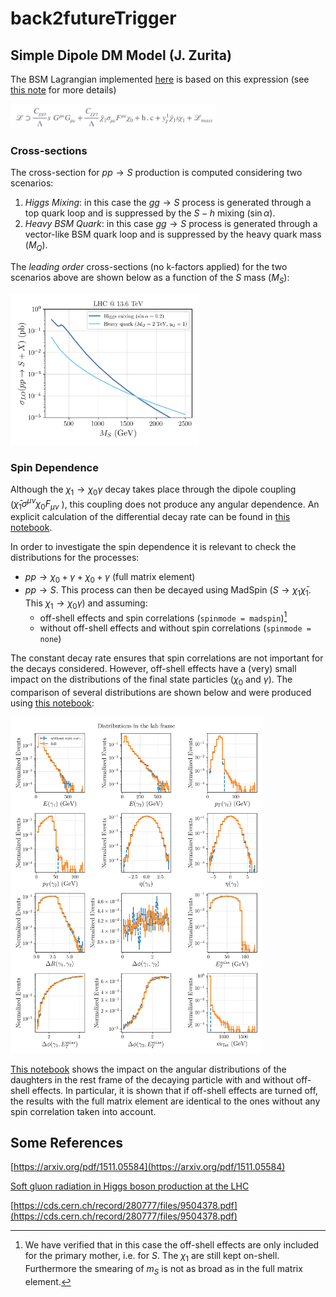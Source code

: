 # back2futureTrigger


## Simple Dipole DM Model (J. Zurita)

The BSM Lagrangian implemented [here](./models/DipoleDM/DipoleDM.fr) is based on this expression (see [this note](./model_building_BTTF.pdf) for more details)


<p float="left">
    <img src="dipoleDM_lag.png" alt="Dipole DM lagrangian" width=65% height=45% />
</p>


### Cross-sections

The cross-section for $p p \to S$ production is computed considering two scenarios:

 1. *Higgs Mixing*: in this case the $g g \to S$ process is generated through a top quark loop and is suppressed by the $S-h$ mixing ($\sin \alpha$).
 2. *Heavy BSM Quark*: in this case $g g \to S$ process is generated through a vector-like BSM quark loop and is suppressed by the heavy quark mass ($M_Q$).

 The *leading order* cross-sections (no k-factors applied) for the two scenarios above are shown below as a function of the $S$ mass ($M_S$):

 <p float="left">
    <img src="xsecs_mS.png" alt="Dipole DM lagrangian" width=60%/>
</p>

### Spin Dependence

Although the $\chi_1 \to \chi_0 \gamma$ decay takes place through the dipole coupling ($\bar\chi_1 \sigma^{\mu\nu} \chi_{0} F_{\mu\nu}$ ),
this coupling does not produce any angular dependence. An explicit calculation of the differential decay rate can be found in [this notebook](./chi1Decay_FeynCalc.nb).

In order to investigate the spin dependence it is relevant to check the distributions for the processes:

 * $p p \to \chi_0 + \gamma + \chi_0 +  \gamma$ (full matrix element)
 * $p p \to S$. This process can then be decayed using MadSpin ($S \to \chi_1 \bar\chi_1$. This  $\chi_1 \to \chi_0 \gamma$) and assuming:
   * off-shell effects and spin correlations (``spinmode = madspin``)[^1]
   * without off-shell effects and without spin correlations (``spinmode = none``)

The constant decay rate ensures that spin correlations are not important for the decays considered.
However, off-shell effects have a (very) small impact on the distributions of the final state particles ($\chi_0$ and $\gamma$).
The comparison of several distributions are shown below and were produced using [this notebook](./spin_dists.ipynb):




<p float="left">
    <img src="./spin_dists_log.png" alt="Comparison of distributions" width=80% height=80% />
</p>

[This notebook](./spin_tests.ipynb) shows the impact on the angular distributions of the daughters in the rest frame of the decaying particle 
with and without off-shell effects. In particular, it is shown that if off-shell effects are turned off, the results with the full matrix element are
identical to the ones without any spin correlation taken into account.

## Some References

[https://arxiv.org/pdf/1511.05584](https://arxiv.org/pdf/1511.05584)

[Soft gluon radiation in Higgs boson production at the LHC](https://cds.cern.ch/record/314471/files/9611272.pdf)

[https://cds.cern.ch/record/280777/files/9504378.pdf](https://cds.cern.ch/record/280777/files/9504378.pdf)


[^1]: We have verified that in this case the off-shell effects are only included for the primary mother, i.e. for $S$. The $\chi_1$ are still kept on-shell. Furthermore the smearing of $m_S$ is not as broad as in the full matrix element.
